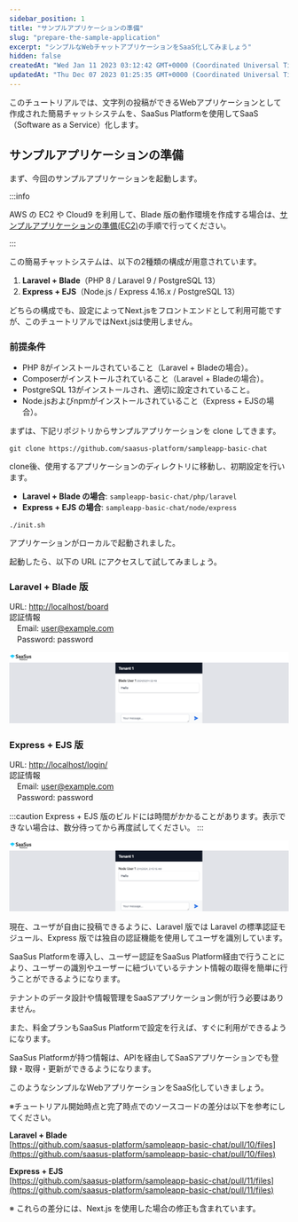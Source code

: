 ```yaml
---
sidebar_position: 1
title: "サンプルアプリケーションの準備"
slug: "prepare-the-sample-application"
excerpt: "シンプルなWebチャットアプリケーションをSaaS化してみましょう"
hidden: false
createdAt: "Wed Jan 11 2023 03:12:42 GMT+0000 (Coordinated Universal Time)"
updatedAt: "Thu Dec 07 2023 01:25:35 GMT+0000 (Coordinated Universal Time)"
---
```


このチュートリアルでは、文字列の投稿ができるWebアプリケーションとして作成された簡易チャットシステムを、SaaSus Platformを使用してSaaS（Software as a Service）化します。

## サンプルアプリケーションの準備

まず、今回のサンプルアプリケーションを起動します。

:::info

AWS の EC2 や Cloud9 を利用して、Blade 版の動作環境を作成する場合は、[サンプルアプリケーションの準備(EC2)](https://docs.saasus.io/ja/docs/tutorial/prepare-the-sample-application-ec2/)の手順で行ってください。

:::

この簡易チャットシステムは、以下の2種類の構成が用意されています。

1. **Laravel + Blade**（PHP 8 / Laravel 9 / PostgreSQL 13）
2. **Express + EJS**（Node.js / Express 4.16.x / PostgreSQL 13）

どちらの構成でも、設定によってNext.jsをフロントエンドとして利用可能ですが、このチュートリアルではNext.jsは使用しません。

### 前提条件
- PHP 8がインストールされていること（Laravel + Bladeの場合）。
- Composerがインストールされていること（Laravel + Bladeの場合）。
- PostgreSQL 13がインストールされ、適切に設定されていること。
- Node.jsおよびnpmがインストールされていること（Express + EJSの場合）。

まずは、下記リポジトリからサンプルアプリケーションを clone してきます。

```git
git clone https://github.com/saasus-platform/sampleapp-basic-chat
```

clone後、使用するアプリケーションのディレクトリに移動し、初期設定を行います。

- **Laravel + Blade の場合**: `sampleapp-basic-chat/php/laravel`
- **Express + EJS の場合**: `sampleapp-basic-chat/node/express`

```shell
./init.sh
```

アプリケーションがローカルで起動されました。

起動したら、以下の URL にアクセスして試してみましょう。

### Laravel + Blade 版

URL: [http://localhost/board](http://localhost/board)  
認証情報  
　Email: [user@example.com](mailto:user@example.com)  
　Password: password

![サンプル](/ja/img/tutorial/prepare-the-sample-application/prepare-the-sample-application-01.png)

### Express + EJS 版

URL: [http://localhost/login/](http://localhost/login/)  
認証情報  
　Email: [user@example.com](mailto:user@example.com)  
　Password: password

:::caution
Express + EJS 版のビルドには時間がかかることがあります。表示できない場合は、数分待ってから再度試してください。
:::

![サンプル](/ja/img/tutorial/prepare-the-sample-application/prepare-the-sample-application-02.png)

現在、ユーザが自由に投稿できるように、Laravel 版では Laravel の標準認証モジュール、Express 版では独自の認証機能を使用してユーザを識別しています。

SaaSus Platformを導入し、ユーザー認証をSaaSus Platform経由で行うことにより、ユーザーの識別やユーザーに紐づいているテナント情報の取得を簡単に行うことができるようになります。

テナントのデータ設計や情報管理をSaaSアプリケーション側が行う必要はありません。

また、料金プランもSaaSus Platformで設定を行えば、すぐに利用ができるようになります。

SaaSus Platformが持つ情報は、APIを経由してSaaSアプリケーションでも登録・取得・更新ができるようになります。

このようなシンプルなWebアプリケーションをSaaS化していきましょう。

※チュートリアル開始時点と完了時点でのソースコードの差分は以下を参考にしてください。

**Laravel + Blade**  
[https://github.com/saasus-platform/sampleapp-basic-chat/pull/10/files](https://github.com/saasus-platform/sampleapp-basic-chat/pull/10/files)

**Express + EJS**  
[https://github.com/saasus-platform/sampleapp-basic-chat/pull/11/files](https://github.com/saasus-platform/sampleapp-basic-chat/pull/11/files)

※ これらの差分には、Next.js を使用した場合の修正も含まれています。
